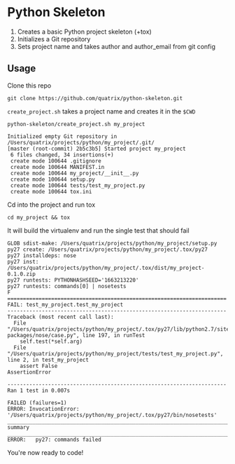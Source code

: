 Python Skeleton
======================

1. Creates a basic Python project skeleton (+tox)
2. Initializes a Git repository
3. Sets project name and takes author and author_email from git config

Usage
-----

Clone this repo

```
git clone https://github.com/quatrix/python-skeleton.git
```

```create_project.sh``` takes a project name and creates it in the ```$CWD```

```
python-skeleton/create_project.sh my_project
```

```
Initialized empty Git repository in /Users/quatrix/projects/python/my_project/.git/
[master (root-commit) 2b5c3b5] Started project my_project
 6 files changed, 34 insertions(+)
 create mode 100644 .gitignore
 create mode 100644 MANIFEST.in
 create mode 100644 my_project/__init__.py
 create mode 100644 setup.py
 create mode 100644 tests/test_my_project.py
 create mode 100644 tox.ini
```

Cd into the project and run tox


```
cd my_project && tox 
```

It will build the virtualenv and run the single test that should fail

```
GLOB sdist-make: /Users/quatrix/projects/python/my_project/setup.py
py27 create: /Users/quatrix/projects/python/my_project/.tox/py27
py27 installdeps: nose
py27 inst: /Users/quatrix/projects/python/my_project/.tox/dist/my_project-0.1.0.zip
py27 runtests: PYTHONHASHSEED='1663213220'
py27 runtests: commands[0] | nosetests
F
======================================================================
FAIL: test_my_project.test_my_project
----------------------------------------------------------------------
Traceback (most recent call last):
  File "/Users/quatrix/projects/python/my_project/.tox/py27/lib/python2.7/site-packages/nose/case.py", line 197, in runTest
    self.test(*self.arg)
  File "/Users/quatrix/projects/python/my_project/tests/test_my_project.py", line 2, in test_my_project
    assert False
AssertionError

----------------------------------------------------------------------
Ran 1 test in 0.007s

FAILED (failures=1)
ERROR: InvocationError: '/Users/quatrix/projects/python/my_project/.tox/py27/bin/nosetests'
__________________________________________________________________________ summary ___________________________________________________________________________
ERROR:   py27: commands failed
```

You're now ready to code!
